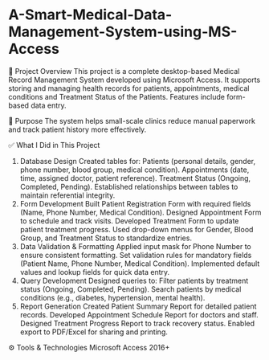 # A-Smart-Medical-Data-Management-System-using-MS-Access

📘 Project Overview
This project is a complete desktop-based Medical Record Management System developed using Microsoft Access. It supports storing and managing health records for patients, appointments, medical conditions and Treatment Status of the Patients. Features include form-based data entry.

🎯 Purpose
The system helps small-scale clinics reduce manual paperwork and track patient history more effectively.

✅ What I Did in This Project
1. Database Design
Created tables for:
Patients (personal details, gender, phone number, blood group, medical condition).
Appointments (date, time, assigned doctor, patient reference).
Treatment Status (Ongoing, Completed, Pending).
Established relationships between tables to maintain referential integrity.
2. Form Development
Built Patient Registration Form with required fields (Name, Phone Number, Medical Condition).
Designed Appointment Form to schedule and track visits.
Developed Treatment Form to update patient treatment progress.
Used drop-down menus for Gender, Blood Group, and Treatment Status to standardize entries.
3. Data Validation & Formatting
Applied input mask for Phone Number to ensure consistent formatting.
Set validation rules for mandatory fields (Patient Name, Phone Number, Medical Condition).
Implemented default values and lookup fields for quick data entry.
4. Query Development
Designed queries to:
Filter patients by treatment status (Ongoing, Completed, Pending).
Search patients by medical conditions (e.g., diabetes, hypertension, mental health).
5. Report Generation
Created Patient Summary Report for detailed patient records.
Developed Appointment Schedule Report for doctors and staff.
Designed Treatment Progress Report to track recovery status.
Enabled export to PDF/Excel for sharing and printing.

⚙️ Tools & Technologies
Microsoft Access 2016+
